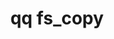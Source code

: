 ---
category: fs
command: fs_copy
keywords: qq, qq_cli, fs_copy
optional_options:
- alternate: []
  help: Snapshot ID to copy from
  name: --source-snapshot
  required: false
- alternate: []
  help: Overwrite an existing target file
  name: --overwrite
  required: false
- alternate: []
  help: Do not show progress bar
  name: --quiet
  required: false
- alternate: []
  help: Do not copy file attributes and ACLs in addition to data
  name: --no-attributes
  required: false
- alternate: []
  help: Do not copy named streams
  name: --no-named-streams
  required: false
permalink: /qq-cli-command-guide/fs/fs_copy.html
positional_options:
- help: Source file absolute path
  name: source
  required: true
- help: Target file absolute path
  name: target
  required: true
sidebar: qq_cli_command_reference_sidebar
summary: This section explains how to use the <code>qq fs_copy</code> command.
synopsis: Server-side copy a file.
title: qq fs_copy
usage: "qq fs_copy [-h] [--source-snapshot SOURCE_SNAPSHOT] [--overwrite] [--quiet]\
  \ [--no-attributes]\n    [--no-named-streams]\n    source target"

---